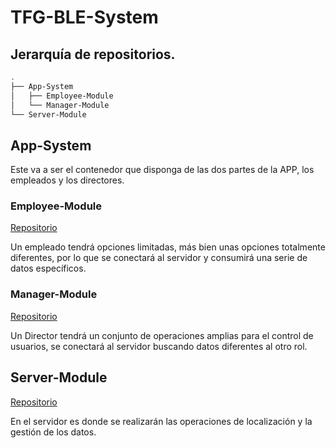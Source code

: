 # TFG-BLE-System

## Jerarquía de repositorios.
```bash
.
├── App-System
│   ├── Employee-Module
│   └── Manager-Module
└── Server-Module

```

## App-System
Este va a ser el contenedor que disponga de las dos partes de la APP, los empleados y los directores.

### Employee-Module
[Repositorio](http://github.com/naddiaz/App-Employee-Module)

Un empleado tendrá opciones limitadas, más bien unas opciones totalmente diferentes, por lo que se conectará al servidor y consumirá una serie de datos específicos.

### Manager-Module
[Repositorio](http://github.com/naddiaz/App-Manager-Module)

Un Director tendrá un conjunto de operaciones amplias para el control de usuarios, se conectará al servidor buscando datos diferentes al otro rol.

## Server-Module
[Repositorio](http://github.com/naddiaz/Server-Module)

En el servidor es donde se realizarán las operaciones de localización y la gestión de los datos.

